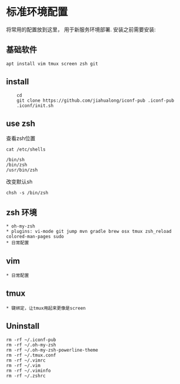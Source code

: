 # 标准环境配置

将常用的配置放到这里， 用于新服务环境部署.
安装之前需要安装:

## 基础软件

```shell
apt install vim tmux screen zsh git
```

## install  

```shell
    cd 
    git clone https://github.com/jiahualong/iconf-pub .iconf-pub
    .iconf/init.sh
```

## use zsh 


查看zsh位置 

```
cat /etc/shells

/bin/sh
/bin/zsh
/usr/bin/zsh
```

改变默认sh

```shell
chsh -s /bin/zsh
```


## zsh 环境

    * oh-my-zsh
    * plugins: vi-mode git jump mvn gradle brew osx tmux zsh_reload colored-man-pages sudo
    * 日常配置

## vim

    * 日常配置
    
## tmux 
    * 键绑定，让tmux用起来更像是screen 


## Uninstall 

```shell
rm -rf ~/.iconf-pub
rm -rf ~/.oh-my-zsh
rm -rf ~/.oh-my-zsh-powerline-theme
rm -rf ~/.tmux.conf
rm -rf ~/.vimrc
rm -rf ~/.vim
rm -rf ~/.viminfo
rm -rf ~/.zshrc
```






